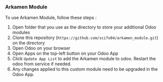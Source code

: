 ### Arkamen Module
To use Arkamen Module, follow these steps : 
1. Open folder that you use as the directory to store your additional Odoo modules
2. Clone this repository (`https://github.com/scifo04/arkamen_module.git`) on the directory
3. Open Odoo on your browser
4. Open Apps on the top-left button on your Odoo App
5. Click `Update App List` to add the Arkamen module to odoo. Restart the odoo from service if needed.
6. Any changes applied to this custom module need to be upgraded in the Odoo App.